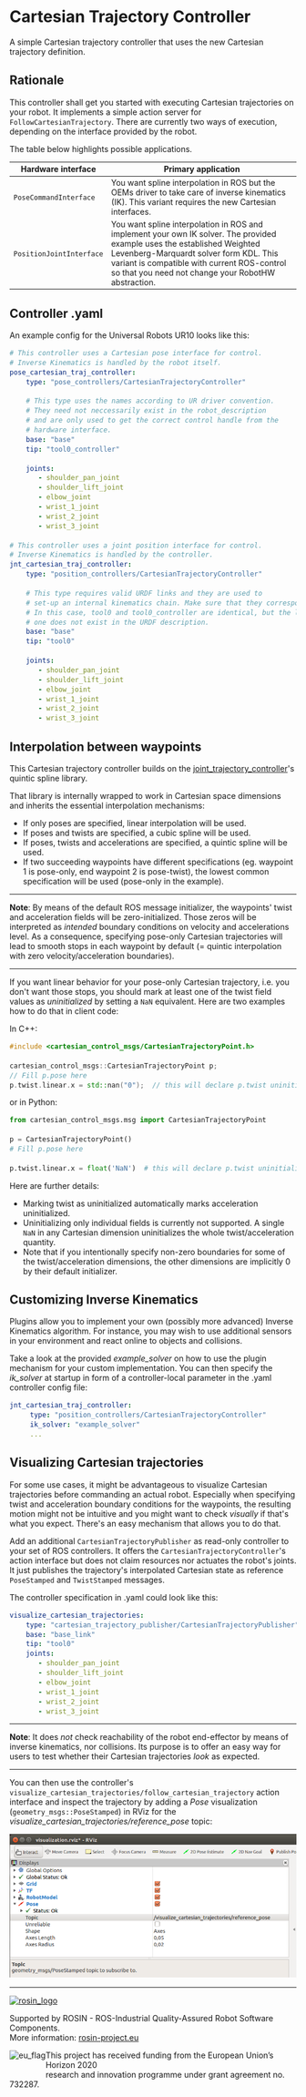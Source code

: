 # Cartesian Trajectory Controller
A simple Cartesian trajectory controller that uses the new Cartesian trajectory definition.

## Rationale
This controller shall get you started with executing Cartesian trajectories on your robot.
It implements a simple action server for `FollowCartesianTrajectory`. There are currently two ways of execution, depending on the interface provided by the robot.

The table below highlights possible applications.

| Hardware interface | Primary application |
| -------- | -------- |
| ``PoseCommandInterface``    | You want spline interpolation in ROS but the OEMs driver to take care of inverse kinematics (IK). This variant requires the new Cartesian interfaces.
| ``PositionJointInterface``     | You want spline interpolation in ROS and implement your own IK solver. The provided example uses the established Weighted Levenberg-Marquardt solver form KDL. This variant is compatible with current ROS-control so that you need not change your RobotHW abstraction.


## Controller .yaml
An example config for the Universal Robots UR10 looks like this:
```yaml
# This controller uses a Cartesian pose interface for control.
# Inverse Kinematics is handled by the robot itself.
pose_cartesian_traj_controller:
    type: "pose_controllers/CartesianTrajectoryController"

    # This type uses the names according to UR driver convention.
    # They need not neccessarily exist in the robot_description
    # and are only used to get the correct control handle from the
    # hardware interface.
    base: "base"
    tip: "tool0_controller"

    joints:
       - shoulder_pan_joint
       - shoulder_lift_joint
       - elbow_joint
       - wrist_1_joint
       - wrist_2_joint
       - wrist_3_joint

# This controller uses a joint position interface for control.
# Inverse Kinematics is handled by the controller.
jnt_cartesian_traj_controller:
    type: "position_controllers/CartesianTrajectoryController"

    # This type requires valid URDF links and they are used to
    # set-up an internal kinematics chain. Make sure that they correspond to the drivers' frames.
    # In this case, tool0 and tool0_controller are identical, but the latter
    # one does not exist in the URDF description.
    base: "base"
    tip: "tool0"

    joints:
       - shoulder_pan_joint
       - shoulder_lift_joint
       - elbow_joint
       - wrist_1_joint
       - wrist_2_joint
       - wrist_3_joint

```
## Interpolation between waypoints
This Cartesian trajectory controller builds on the [joint_trajectory_controller](http://wiki.ros.org/joint_trajectory_controller)'s quintic spline library.

That library is internally wrapped to work in Cartesian space dimensions and inherits the essential interpolation mechanisms:

- If only poses are specified, linear interpolation will be used.
- If poses and twists are specified, a cubic spline will be used.
- If poses, twists and accelerations are specified, a quintic spline will be used.
- If two succeeding waypoints have different specifications
  (eg. waypoint 1 is pose-only, end waypoint 2 is pose-twist), the lowest common specification will be used
  (pose-only in the example).

---
**Note**:
By means of the default ROS message initializer, the waypoints' twist and acceleration fields will be zero-initialized.
Those zeros will be interpreted as _intended_ boundary conditions on velocity and accelerations level.
As a consequence, specifying pose-only Cartesian trajectories will lead to smooth stops in each waypoint by default (= quintic interpolation with zero velocity/acceleration boundaries).

---

If you want linear behavior for your pose-only Cartesian trajectory, i.e. you don't want those stops, you should mark at least one of the twist field values as _uninitialized_ by setting a `NaN` equivalent.
Here are two examples how to do that in client code:

In C++:
```c++
#include <cartesian_control_msgs/CartesianTrajectoryPoint.h>

cartesian_control_msgs::CartesianTrajectoryPoint p;
// Fill p.pose here
p.twist.linear.x = std::nan("0");  // this will declare p.twist uninitialized.
```

or in Python:
```python
from cartesian_control_msgs.msg import CartesianTrajectoryPoint

p = CartesianTrajectoryPoint()
# Fill p.pose here

p.twist.linear.x = float('NaN')  # this will declare p.twist uninitialized.
```

Here are further details:
- Marking twist as uninitialized automatically marks acceleration uninitialized.
- Uninitializing only individual fields is currently not supported. A single `NaN` in any Cartesian dimension uninitializes the whole twist/acceleration quantity.
- Note that if you intentionally specify non-zero boundaries for some of the twist/acceleration dimensions, the other dimensions are implicitly 0 by their default initializer.

## Customizing Inverse Kinematics

Plugins allow you to implement your own (possibly more advanced) Inverse Kinematics algorithm. For instance, you may wish
to use additional sensors in your environment and react online to objects and collisions.

Take a look at the provided *example_solver* on how to use the plugin mechanism for your custom implementation.
You can then specify the *ik_solver* at startup in form of a controller-local parameter in the .yaml controller config file:

```yaml
jnt_cartesian_traj_controller:
     type: "position_controllers/CartesianTrajectoryController"
     ik_solver: "example_solver"
     ...

```

## Visualizing Cartesian trajectories

For some use cases, it might be advantageous to visualize Cartesian trajectories before commanding an actual robot.
Especially when specifying twist and acceleration boundary conditions for the waypoints,
the resulting motion might not be intuitive and you might want to check _visually_ if that's what you expect.
There's an easy mechanism that allows you to do that.

Add an additional `CartesianTrajectoryPublisher` as read-only
controller to your set of ROS controllers.  It offers the `CartesianTrajectoryController`'s
action interface but does not claim resources nor actuates the robot's
joints.  It just publishes the trajectory's interpolated Cartesian state
as reference `PoseStamped` and `TwistStamped` messages.

The controller specification in .yaml could look like this:

```yaml
visualize_cartesian_trajectories:
    type: "cartesian_trajectory_publisher/CartesianTrajectoryPublisher"
    base: "base_link"
    tip: "tool0"
    joints:
       - shoulder_pan_joint
       - shoulder_lift_joint
       - elbow_joint
       - wrist_1_joint
       - wrist_2_joint
       - wrist_3_joint
```

---
**Note**: It does _not_ check reachability of the robot end-effector by means of inverse kinematics, nor collisions.
Its purpose is to offer an easy way for users to test whether their Cartesian trajectories
_look_ as expected.

---

You can then use the controller's `visualize_cartesian_trajectories/follow_cartesian_trajectory` action interface and inspect
the trajectory by adding a _Pose_ visualization (`geometry_msgs::PoseStamped`) in RViz for the *visualize_cartesian_trajectories/reference_pose* topic:

![](./doc/resources/rviz_visualize_cartesian_trajectories.png)



***
<!-- 
    ROSIN acknowledgement from the ROSIN press kit
    @ https://github.com/rosin-project/press_kit
-->

<a href="http://rosin-project.eu">
  <img src="http://rosin-project.eu/wp-content/uploads/rosin_ack_logo_wide.png" 
       alt="rosin_logo" height="60" >
</a>

Supported by ROSIN - ROS-Industrial Quality-Assured Robot Software Components.  
More information: <a href="http://rosin-project.eu">rosin-project.eu</a>

<img src="http://rosin-project.eu/wp-content/uploads/rosin_eu_flag.jpg" 
     alt="eu_flag" height="45" align="left" >  

This project has received funding from the European Union’s Horizon 2020  
research and innovation programme under grant agreement no. 732287. 
